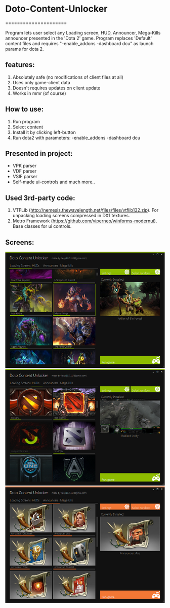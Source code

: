 # Doto-Content-Unlocker
=====================

Program lets user select any Loading screen, HUD, Announcer, Mega-Kills announcer presented in the 'Dota 2' game. Program replaces 'Default' content files and requires "-enable_addons -dashboard dcu" as launch params for dota 2.

## features: 
1. Absolutely safe (no modifications of client files at all)
2. Uses only game-client data
3. Doesn't requires updates on client update
4. Works in mmr (of course)

## How to use: 
1. Run program
2. Select content
3. Install it by clicking left-button
4. Run dota2 with parameters: -enable_addons -dashboard dcu

## Presented in project:
* VPK parser
* VDF parser
* VSIF parser
* Self-made ui-controls and much more..

## Used 3rd-party code:
1. VTFLib (http://nemesis.thewavelength.net/files/files/vtflib132.zip). For unpacking loading screens compressed in DX1 textures.
2. Metro Framework (https://github.com/viperneo/winforms-modernui). Base classes for ui controls.

## Screens:
![01](/screenshots/01.png?raw=true "Loading screens. green theme")
![02](/screenshots/02.png?raw=true "Installing HUD")
![03](/screenshots/03.png?raw=true "Announcers. orange theme")